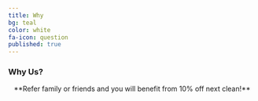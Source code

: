 ```yaml
---
title: Why
bg: teal
color: white
fa-icon: question 
published: true
---
```


### Why Us?

<center>**Refer family or friends and you will benefit from 10% off next clean!**</center>
